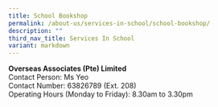 ```yaml
---
title: School Bookshop
permalink: /about-us/services-in-school/school-bookshop/
description: ""
third_nav_title: Services In School
variant: markdown
---
```

**Overseas Associates (Pte) Limited**
<br>Contact Person: Ms Yeo
<br>Contact Number: 63826789 (Ext. 208)
<br>Operating Hours (Monday to Friday): 8.30am to 3.30pm